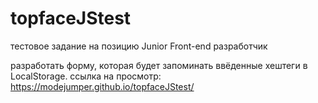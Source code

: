 # topfaceJStest
тестовое задание на позицию Junior Front-end разработчик

разработать форму, которая будет запоминать ввёденные хештеги в LocalStorage.
ссылка на просмотр: https://modejumper.github.io/topfaceJStest/
